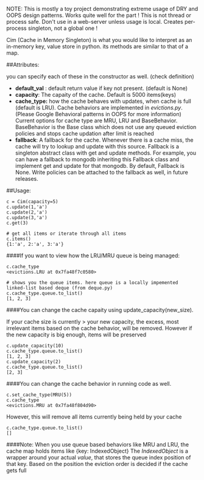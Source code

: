 NOTE: This is mostly a toy project demonstrating extreme usage of DRY and OOPS design patterns. Works quite well for the part ! 
This is not thread or process safe. Don't use in a web-server unless usage is local. Creates per-process singleton, not a global one !

Cim (Cache in Memory Singleton) is what you would like to interpret as an in-memory key, value store in python. its methods are similar to that of a map.

##Attributes:

you can specify each of these in the constructor as well. (check definition)
- **default_val** : default return value if key not present. (default is None)
- **capacity**: The capaity of the cache. Default is 5000 items(keys)
- **cache_type:** how the cache behaves with updates, when cache is full (default is LRU). Cache behaviors are implemented in *evictions.py*.(Please Google Behavioral patterns in OOPS for more information)
  Current options for cache type are MRU, LRU and BaseBehavior. BaseBehavior is the Base class which does not use any queued eviction policies and stops cache updation after limit is reached
- **fallback**: A fallback for the cache. Whenever there is a cache miss, the cache will try to lookup and update with this source.
  Fallback is a singleton abstract class with get and update methods. For example, you can have a fallback to mongodb inheriting this Fallback class and implement get and update for that mongodb.
  By default, Fallback is None. Write policies can be attached to the fallback as well, in future releases.
  
##Usage:

    c = Cim(capacity=5)
    c.update(1,'a')
    c.update(2,'a')
    c.update(3,'a')
    c.get(3)

    # get all items or iterate through all items
    c.items()
    {1:'a', 2:'a', 3:'a'}

####If you want to view how the LRU/MRU queue is being managed:

    c.cache_type
    <evictions.LRU at 0x7fa48f7c0580>
    
    # shows you the queue items. here queue is a locally impemented linked-list based deque (from deque.py)
    c.cache_type.queue.to_list()
    [1, 2, 3]

####You can change the cache capaity using update_capacity(new_size). 

If your cache size is currently > your new capacity, the excess, most irrelevant items based on the cache behavior, will be removed. However if the new capacity is big enough, items will be preserved

    c.update_capacity(10)
    c.cache_type.queue.to_list()
    [1, 2, 3]
    c.update_capacity(2)
    c.cache_type.queue.to_list()
    [2, 3]

####You can change the cache behavior in running code as well.

    c.set_cache_type(MRU(5))
    c.cache_type
    <evictions.MRU at 0x7fa48f804d90>

However, this will remove all items currently being held by your cache

    c.cache_type.queue.to_list()
    []

####Note:
When you use queue based behaviors like MRU and LRU, the cache map holds items like
{key: IndexedObject} The *IndexedObject* is a wrapper around your actual *value*, that stores the queue index position of that key. Based on the position the eviction order is decided if the cache gets full
